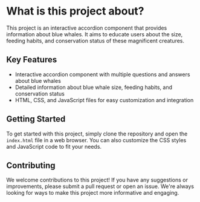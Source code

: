 # What is this project about?

This project is an interactive accordion component that provides information about blue whales. It aims to educate users about the size, feeding habits, and conservation status of these magnificent creatures.

## Key Features

- Interactive accordion component with multiple questions and answers about blue whales
- Detailed information about blue whale size, feeding habits, and conservation status
- HTML, CSS, and JavaScript files for easy customization and integration

## Getting Started

To get started with this project, simply clone the repository and open the `index.html` file in a web browser. You can also customize the CSS styles and JavaScript code to fit your needs.

## Contributing

We welcome contributions to this project! If you have any suggestions or improvements, please submit a pull request or open an issue. We're always looking for ways to make this project more informative and engaging.
